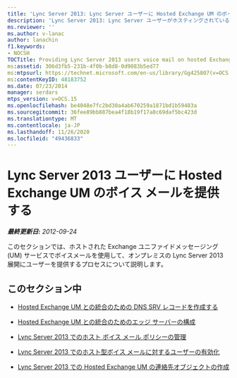 ```yaml
---
title: 'Lync Server 2013: Lync Server ユーザーに Hosted Exchange UM のボイス メールを提供する'
description: 'Lync Server 2013: Lync Server ユーザーがホスティングされている Exchange UM でボイスメールを提供している。'
ms.reviewer: ''
ms.author: v-lanac
author: lanachin
f1.keywords:
- NOCSH
TOCTitle: Providing Lync Server 2013 users voice mail on hosted Exchange UM
ms:assetid: 306d3fb5-231b-4f0b-b8d8-0d9083b5ed77
ms:mtpsurl: https://technet.microsoft.com/en-us/library/Gg425807(v=OCS.15)
ms:contentKeyID: 48183752
ms.date: 07/23/2014
manager: serdars
mtps_version: v=OCS.15
ms.openlocfilehash: be4048e7fc2bd30a4ab670259a1871bd1b59483a
ms.sourcegitcommit: 36fee89bb887bea4f18b19f17a8c69daf5bc423d
ms.translationtype: MT
ms.contentlocale: ja-JP
ms.lasthandoff: 11/26/2020
ms.locfileid: "49436833"
---
```

# <a name="providing-lync-server-2013-users-voice-mail-on-hosted-exchange-um"></a>Lync Server 2013 ユーザーに Hosted Exchange UM のボイス メールを提供する

<div data-xmlns="http://www.w3.org/1999/xhtml">

<div class="topic" data-xmlns="http://www.w3.org/1999/xhtml" data-msxsl="urn:schemas-microsoft-com:xslt" data-cs="https://msdn.microsoft.com/">

<div data-asp="https://msdn2.microsoft.com/asp">



</div>

<div id="mainSection">

<div id="mainBody">

<span> </span>

_**最終更新日:** 2012-09-24_

このセクションでは、ホストされた Exchange ユニファイドメッセージング (UM) サービスでボイスメールを使用して、オンプレミスの Lync Server 2013 展開にユーザーを提供するプロセスについて説明します。

<div>

## <a name="in-this-section"></a>このセクション中

  - [Hosted Exchange UM との統合のための DNS SRV レコードを作成する](lync-server-2013-create-a-dns-srv-record-for-integration-with-hosted-exchange-um.md)

  - [Hosted Exchange UM との統合のためのエッジ サーバーの構成](lync-server-2013-configure-the-edge-server-for-integration-with-hosted-exchange-um.md)

  - [Lync Server 2013 でのホスト ボイス メール ポリシーの管理](lync-server-2013-manage-hosted-voice-mail-policies.md)

  - [Lync Server 2013 でのホスト型ボイス メールに対するユーザーの有効化](lync-server-2013-enable-users-for-hosted-voice-mail.md)

  - [Lync Server 2013 での Hosted Exchange UM の連絡先オブジェクトの作成](lync-server-2013-create-contact-objects-for-hosted-exchange-um.md)

</div>

</div>

<span> </span>

</div>

</div>

</div>

